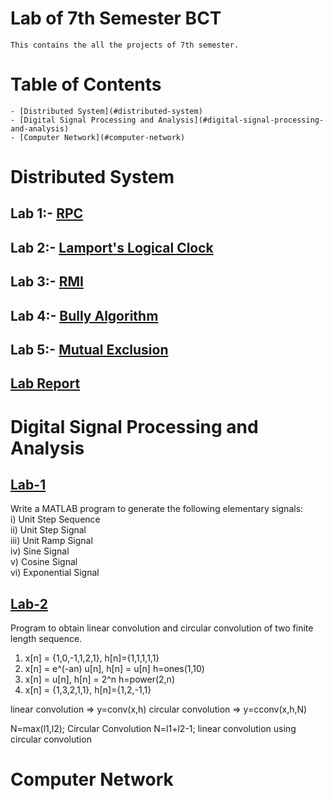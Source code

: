 # Lab of 7th Semester BCT

    This contains the all the projects of 7th semester.

# Table of Contents

    - [Distributed System](#distributed-system)
    - [Digital Signal Processing and Analysis](#digital-signal-processing-and-analysis)
    - [Computer Network](#computer-network)

# Distributed System

## Lab 1:- [RPC](./Distributed-System/RPC/src)

## Lab 2:- [Lamport's Logical Clock](./Distributed-System/lamport.c)

## Lab 3:- [RMI](./Distributed-System/RMI/src)

## Lab 4:- [Bully Algorithm](./Distributed-System/bullyAlg/src)

## Lab 5:- [Mutual Exclusion](./Distributed-System/mutualExec.py)

## [Lab Report](./Distributed-System/labReport.pdf)

# Digital Signal Processing and Analysis

## [Lab-1](./DSAP/Lab1)

Write a MATLAB program to generate the following elementary signals: <br />
i) Unit Step Sequence <br />
ii) Unit Step Signal <br />
iii) Unit Ramp Signal <br />
iv) Sine Signal <br />
v) Cosine Signal <br />
vi) Exponential Signal <br />

## [Lab-2](./DSAP/Lab2)

Program to obtain linear convolution and circular convolution of two finite length sequence.

1. x[n] = {1,0,-1,1,2,1}, h[n]={1,1,1,1,1}
2. x[n] = e^(-an) u[n], h[n] = u[n] h=ones(1,10)
3. x[n] = u[n], h[n] = 2^n h=power(2,n)
4. x[n] = {1,3,2,1,1}, h[n]={1,2,-1,1}

linear convolution => y=conv(x,h)
circular convolution => y=cconv(x,h,N)

N=max(l1,l2); Circular Convolution
N=l1+l2-1; linear convolution using circular convolution

# Computer Network
